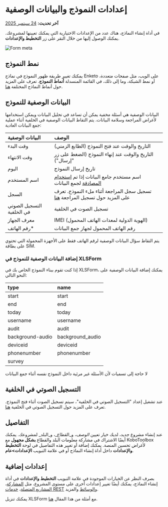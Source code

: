 # إعدادات النموذج والبيانات الوصفية
**آخر تحديث:** <a href="https://github.com/kobotoolbox/docs/blob/86f7750dca7b9470d220501253fb365b38924706/source/form_meta.md" class="reference">24 سبتمبر 2025</a>

في أداة إنشاء النماذج، هناك عدد من الإعدادات الاختيارية التي يمكنك تعيينها
لمشروعك. يمكنك الوصول إليها من خلال النقر على زر **التخطيط والإعدادات**.

![Form meta](/images/form_meta/form_meta.png)

## نمط النموذج

يمكنك تغيير طريقة ظهور النموذج في نماذج Enketo على الويب، مثل صفحات متعددة،
أو نمط الشبكة، وما إلى ذلك، في القائمة المنسدلة **أنماط النموذج**. تعرف على المزيد حول
أنماط النماذج المختلفة [هنا](alternative_enketo.md).

## البيانات الوصفية للنموذج

البيانات الوصفية هي أسئلة مخفية يمكن أن تساعد في تحليل البيانات ويمكن استخدامها
لأغراض المراجعة وسلامة البيانات. يتم التقاط البيانات الوصفية في الخلفية
أثناء عملية جمع البيانات العادية:

| البيانات الوصفية | الوصف                                                                                                                                                |
| :--------------- | :--------------------------------------------------------------------------------------------------------------------------------------------------------- |
| وقت البدء       | التاريخ والوقت عند فتح النموذج (الطابع الزمني)                                                                                                            |
| وقت الانتهاء       | التاريخ والوقت عند إنهاء النموذج (الضغط على زر "إرسال")                                                                                            |
| اليوم            | تاريخ إرسال النموذج                                                                                                                          |
| اسم المستخدم         | اسم مستخدم جامع البيانات إذا تم [استخدام المصادقة](managing_permissions.md#requiring-passwords-for-accessing-enketo-web-forms) لجمع البيانات |
| السجل            | تسجيل سجل المراجعة أثناء ملء النموذج. تعرف على المزيد حول تسجيل المراجعة [هنا](audit_logging.md)                                             |
| التسجيل الصوتي في الخلفية | تسجيل الصوت في الخلفية                                                                                             |
| معرف الجهاز        | IMEI (الهوية الدولية لمعدات الهاتف المحمول)                                                                                                             |
| رقم الهاتف\*   | رقم الهاتف المحمول لجهاز جمع البيانات                                                                                                         |

<p class="note">
  يتم التقاط سؤال البيانات الوصفية لرقم الهاتف فقط على الأجهزة المحمولة التي تحتوي على
  بطاقة SIM.
</p>

### إضافة البيانات الوصفية للنموذج في XLSForm

إذا كنت تقوم ببناء النموذج الخاص بك في XLSForm، يمكنك إضافة البيانات الوصفية على النحو التالي:

| type             | name             |
| :--------------- | :--------------- |
| start            | start            |
| end              | end              |
| today            | today            |
| username         | username         |
| audit            | audit            |
| background-audio | background_audio |
| deviceid         | deviceid         |
| phonenumber      | phonenumber      |
| survey           |                  |

<p class="note">
  لا حاجة إلى تسميات لأن الأسئلة غير مرئية داخل النموذج
  نفسه أثناء جمع البيانات
</p>

## التسجيل الصوتي في الخلفية

عند تشغيل إعداد "التسجيل الصوتي في الخلفية"، سيتم تسجيل الصوت
أثناء فتح النموذج. تعرف على المزيد حول التسجيل الصوتي في الخلفية
[هنا](recording-interviews.md).

## التفاصيل

عند إنشاء مشروع جديد، لديك خيار تعيين _الوصف_،
و_القطاع_، و_البلد_ لمشروعك. يمكنك أيضًا الاشتراك في مشاركة معلومات البلد والقطاع **بشكل مجهول**
مع KoboToolbox لأغراض
تحسين المنصة. يمكنك إضافة أو تغيير هذه التفاصيل في لوحة **التخطيط والإعدادات** داخل أداة إنشاء النماذج أو في علامة التبويب **الإعدادات>عام**.

## إعدادات إضافية

بصرف النظر عن الخيارات الموجودة في علامة التبويب **التخطيط والإعدادات** في أداة إنشاء النماذج، يمكنك
أيضًا تغيير إعدادات أخرى على مستوى المشروع، مثل
[المشاركة](managing_permissions.md)،
[المشاريع المتصلة](dynamic_data_attachment.md)،
[خدمات REST](rest_services.md) و[الوسائط](media.md) والمزيد.

<p class="note">
  يمكنك تنزيل XLSForm مع أمثلة من هذا المقال
  <a
    download
    class="reference"
    href="./_static/files/form_meta/form_meta.xlsx"
    >هنا</a
  >.
</p>